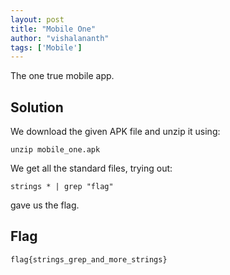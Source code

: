 ```yaml
---
layout: post
title: "Mobile One"
author: "vishalananth"
tags: ['Mobile']
---
```


The one true mobile app.

## Solution

We download the given APK file and unzip it using:

```
unzip mobile_one.apk
```

We get all the standard files, trying out:

```
strings * | grep "flag"
```

gave us the flag.

## Flag

```
flag{strings_grep_and_more_strings}
```

